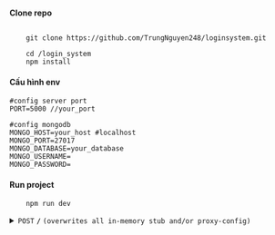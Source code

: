 #### Clone repo

##

```
    git clone https://github.com/TrungNguyen248/loginsystem.git

    cd /login_system
    npm install
```

#### Cấu hình env

```
#config server port
PORT=5000 //your_port

#config mongodb
MONGO_HOST=your_host #localhost
MONGO_PORT=27017
MONGO_DATABASE=your_database
MONGO_USERNAME=
MONGO_PASSWORD=
```

#### Run project

```
    npm run dev
```

<details>
 <summary><code>POST</code> <code><b>/</b></code> <code>(overwrites all in-memory stub and/or proxy-config)</code></summary>

- POST<tab>/v1/api/register
- POST /v1/api/login
- GET /v1/api/resource //test authentication
- POST /v1/api/profile //xem profile
- PATCH /v1/api/profile/update //update thong tin
- POST /v1/api/profile/upload //upload avatar
- POST /v1/api/change-pwd //change password
